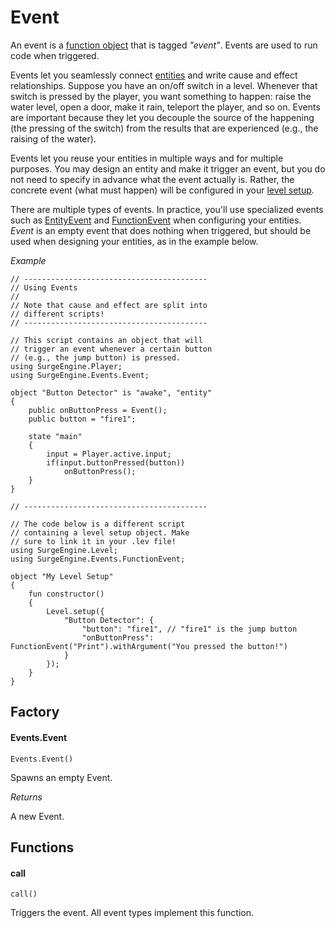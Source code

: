 Event
=====

An event is a [function object](/tutorials/advanced_features/#function-objects) that is tagged *"event"*. Events are used to run code when triggered.

Events let you seamlessly connect [entities](/engine/entity) and write cause and effect relationships. Suppose you have an on/off switch in a level. Whenever that switch is pressed by the player, you want something to happen: raise the water level, open a door, make it rain, teleport the player, and so on. Events are important because they let you decouple the source of the happening (the pressing of the switch) from the results that are experienced (e.g., the raising of the water).

Events let you reuse your entities in multiple ways and for multiple purposes. You may design an entity and make it trigger an event, but you do not need to specify in advance what the event actually is. Rather, the concrete event (what must happen) will be configured in your [level setup](/engine/level/#setup).

There are multiple types of events. In practice, you'll use specialized events such as [EntityEvent](/engine/entityevent) and [FunctionEvent](/engine/functionevent) when configuring your entities. *Event* is an empty event that does nothing when triggered, but should be used when designing your entities, as in the example below.

*Example*

```
// -----------------------------------------
// Using Events
//
// Note that cause and effect are split into
// different scripts!
// -----------------------------------------

// This script contains an object that will
// trigger an event whenever a certain button
// (e.g., the jump button) is pressed.
using SurgeEngine.Player;
using SurgeEngine.Events.Event;

object "Button Detector" is "awake", "entity"
{
    public onButtonPress = Event();
    public button = "fire1";

    state "main"
    {
        input = Player.active.input;
        if(input.buttonPressed(button))
            onButtonPress();
    }
}

// -----------------------------------------

// The code below is a different script
// containing a level setup object. Make
// sure to link it in your .lev file!
using SurgeEngine.Level;
using SurgeEngine.Events.FunctionEvent;

object "My Level Setup"
{
    fun constructor()
    {
        Level.setup({
            "Button Detector": {
                "button": "fire1", // "fire1" is the jump button
                "onButtonPress": FunctionEvent("Print").withArgument("You pressed the button!")
            }
        });
    }
}
```

Factory
-------

#### Events.Event

`Events.Event()`

Spawns an empty Event.

*Returns*

A new Event.

Functions
---------

#### call

`call()`

Triggers the event. All event types implement this function.
